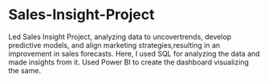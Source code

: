 # Sales-Insight-Project
Led Sales Insight Project, analyzing data to uncovertrends, develop predictive
models, and align marketing strategies,resulting in an improvement in sales forecasts.
Here, I used SQL for analyzing the data and made insights from it. Used Power BI to
create the dashboard visualizing the same.
